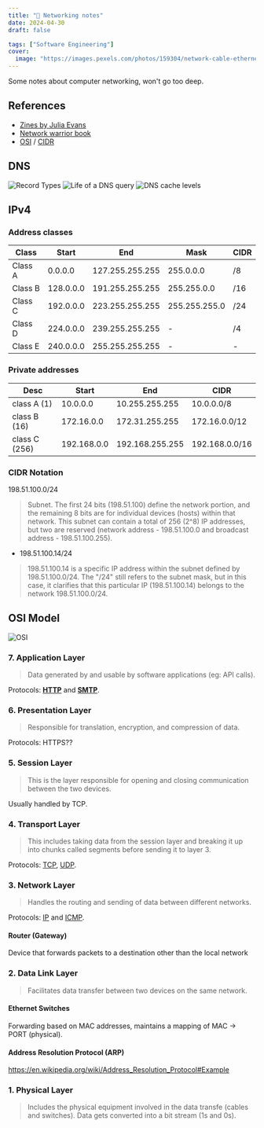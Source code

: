 ```yaml
---
title: "📝 Networking notes"
date: 2024-04-30
draft: false

tags: ["Software Engineering"]
cover:
  image: "https://images.pexels.com/photos/159304/network-cable-ethernet-computer-159304.jpeg?auto=compress&cs=tinysrgb&w=1260&h=750&dpr=2"
---
```


Some notes about computer networking, won't go too deep.

<!--more-->

## References

- [Zines by Julia Evans](https://wizardzines.com/)
- [Network warrior book](https://www.oreilly.com/library/view/network-warrior-2nd/9781449307974/)
- [OSI](https://www.cloudflare.com/learning/ddos/glossary/open-systems-interconnection-model-osi/) / [CIDR](https://aws.amazon.com/what-is/cidr)

## DNS

![Record Types](https://wizardzines.com/images/uploads/dns-record-types.png)
![Life of a DNS query](https://wizardzines.com/images/uploads/life-of-a-dns-query-updated.png)
![DNS cache levels](https://wizardzines.com/images/uploads/caching-levels.png)

## IPv4

### Address classes

| Class   | Start     | End             | Mask          | CIDR |
| ------- | --------- | --------------- | ------------- | ---- |
| Class A | 0.0.0.0   | 127.255.255.255 | 255.0.0.0     | /8   |
| Class B | 128.0.0.0 | 191.255.255.255 | 255.255.0.0   | /16  |
| Class C | 192.0.0.0 | 223.255.255.255 | 255.255.255.0 | /24  |
| Class D | 224.0.0.0 | 239.255.255.255 | -             | /4   |
| Class E | 240.0.0.0 | 255.255.255.255 | -             | -    |

### Private addresses

| Desc          | Start       | End             | CIDR           |
| ------------- | ----------- | --------------- | -------------- |
| class A (1)   | 10.0.0.0    | 10.255.255.255  | 10.0.0.0/8     |
| class B (16)  | 172.16.0.0  | 172.31.255.255  | 172.16.0.0/12  |
| class C (256) | 192.168.0.0 | 192.168.255.255 | 192.168.0.0/16 |

### CIDR Notation

198.51.100.0/24

> Subnet. The first 24 bits (198.51.100) define the network portion,
> and the remaining 8 bits are for individual devices (hosts) within that network.
> This subnet can contain a total of 256 (2^8) IP addresses,
> but two are reserved (network address - 198.51.100.0 and broadcast address - 198.51.100.255).

- 198.51.100.14/24

> 198.51.100.14 is a specific IP address within the subnet defined by 198.51.100.0/24.
> The "/24" still refers to the subnet mask, but in this case,
> it clarifies that this particular IP (198.51.100.14)
> belongs to the network 198.51.100.0/24.

## OSI Model

![OSI](https://media.geeksforgeeks.org/wp-content/uploads/20230417045622/OSI-vs-TCP-vs-Hybrid-2.webp)

### 7. Application Layer

> Data generated by and usable by software applications (eg: API calls).

Protocols: [**HTTP**](https://www.cloudflare.com/learning/ddos/glossary/hypertext-transfer-protocol-http/) and [**SMTP**](https://www.cloudflare.com/learning/email-security/what-is-smtp/).

### 6. Presentation Layer

> Responsible for translation, encryption, and compression of data.

Protocols: HTTPS??

### 5. Session Layer

> This is the layer responsible for opening and closing communication between the two devices.

Usually handled by TCP.

### 4. Transport Layer

> This includes taking data from the session layer and breaking it up into chunks called segments before sending it to layer 3.

Protocols: [TCP](https://www.cloudflare.com/learning/ddos/glossary/tcp-ip/), [UDP](https://www.cloudflare.com/learning/ddos/glossary/user-datagram-protocol-udp/).

### 3. Network Layer

> Handles the routing and sending of data between different networks.

Protocols: [IP](https://www.cloudflare.com/learning/network-layer/internet-protocol/) and [ICMP](https://www.cloudflare.com/learning/ddos/glossary/internet-control-message-protocol-icmp/).

#### Router (Gateway)

Device that forwards packets to a destination other than the local network

### 2. Data Link Layer

> Facilitates data transfer between two devices on the same network.

#### Ethernet Switches

Forwarding based on MAC addresses, maintains a mapping of MAC -> PORT (physical).

#### Address Resolution Protocol (ARP)

https://en.wikipedia.org/wiki/Address_Resolution_Protocol#Example

### 1. Physical Layer

> Includes the physical equipment involved in the data transfe (cables and switches). Data gets converted into a bit stream (1s and 0s).
